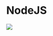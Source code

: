 # NodeJS
![](https://blog.dankicode.com/wp-content/uploads/2019/05/o-que-e%CC%81-node-js-650x350.jpg)
